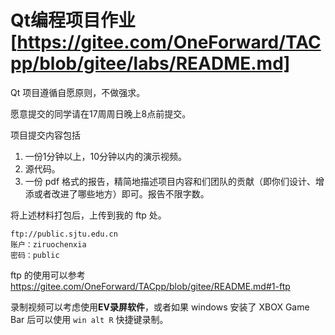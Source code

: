 # Qt编程项目作业[https://gitee.com/OneForward/TACpp/blob/gitee/labs/README.md]

Qt 项目遵循自愿原则，不做强求。

愿意提交的同学请在17周周日晚上8点前提交。

项目提交内容包括
1. 一份1分钟以上，10分钟以内的演示视频。
2. 源代码。
3. 一份 pdf 格式的报告，精简地描述项目内容和们团队的贡献（即你们设计、增添或者改进了哪些地方）即可。报告不限字数。

将上述材料打包后，上传到我的 ftp 处。

```
ftp://public.sjtu.edu.cn 
账户：ziruochenxia
密码：public 
```

ftp 的使用可以参考 https://gitee.com/OneForward/TACpp/blob/gitee/README.md#1-ftp

录制视频可以考虑使用**EV录屏软件**，或者如果 windows 安装了 XBOX Game Bar 后可以使用 `win alt R` 快捷键录制。